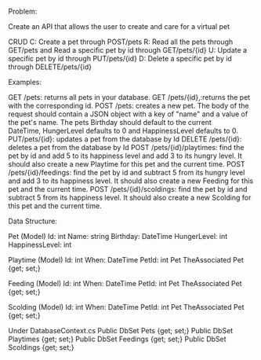 Problem:

Create an API that allows the user to create and care for a virtual pet

CRUD
C: Create a pet through POST/pets
R: Read all the pets through GET/pets and Read a specific pet by id through GET/pets/{id}
U: Update a specific pet by id through PUT/pets/{id}
D: Delete a specific pet by id through DELETE/pets/{id}

Examples:

GET /pets: returns all pets in your database.
GET /pets/{id},:returns the pet with the corresponding id.
POST /pets: creates a new pet. The body of the request should contain a JSON object with a key of "name" and a value of the pet's name. The pets Birthday should default to the current DateTime, HungerLevel defaults to 0 and HappinessLevel defaults to 0.
PUT/pets/{id}: updates a pet from the database by Id
DELETE /pets/{id}: deletes a pet from the database by Id
POST /pets/{id}/playtimes: find the pet by id and add 5 to its happiness level and add 3 to its hungry level. It should also create a new Playtime for this pet and the current time.
POST /pets/{id}/feedings: find the pet by id and subtract 5 from its hungry level and add 3 to its happiness level. It should also create a new Feeding for this pet and the current time.
POST /pets/{id}/scoldings: find the pet by id and subtract 5 from its happiness level. It should also create a new Scolding for this pet and the current time.

Data Structure:

Pet (Model)
Id: int
Name: string
Birthday: DateTime
HungerLevel: int
HappinessLevel: int

Playtime (Model)
Id: int
When: DateTime
PetId: int
Pet TheAssociated Pet {get; set;}

Feeding (Model)
Id: int
When: DateTime
PetId: int
Pet TheAssociated Pet {get; set;}

Scolding (Model)
Id: int
When: DateTime
PetId: int
Pet TheAssociated Pet {get; set;}

Under DatabaseContext.cs
Public DbSet<Pet> Pets {get; set;}
Public DbSet<Playtime> Playtimes {get; set;}
Public DbSet<Feeding> Feedings {get; set;}
Public DbSet<Scolding> Scoldings {get; set;}
